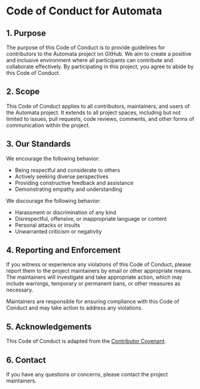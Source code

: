 # Code of Conduct for Automata

## 1. Purpose

The purpose of this Code of Conduct is to provide guidelines for contributors to the Automata project on GitHub. We aim to create a positive and inclusive environment where all participants can contribute and collaborate effectively. By participating in this project, you agree to abide by this Code of Conduct.

## 2. Scope

This Code of Conduct applies to all contributors, maintainers, and users of the Automata project. It extends to all project spaces, including but not limited to issues, pull requests, code reviews, comments, and other forms of communication within the project.

## 3. Our Standards

We encourage the following behavior:

- Being respectful and considerate to others
- Actively seeking diverse perspectives
- Providing constructive feedback and assistance
- Demonstrating empathy and understanding

We discourage the following behavior:

- Harassment or discrimination of any kind
- Disrespectful, offensive, or inappropriate language or content
- Personal attacks or insults
- Unwarranted criticism or negativity

## 4. Reporting and Enforcement

If you witness or experience any violations of this Code of Conduct, please report them to the project maintainers by email or other appropriate means. The maintainers will investigate and take appropriate action, which may include warnings, temporary or permanent bans, or other measures as necessary.

Maintainers are responsible for ensuring compliance with this Code of Conduct and may take action to address any violations.

## 5. Acknowledgements

This Code of Conduct is adapted from the [Contributor Covenant](https://www.contributor-covenant.org/version/2/0/code_of_conduct.html).

## 6. Contact

If you have any questions or concerns, please contact the project maintainers.
